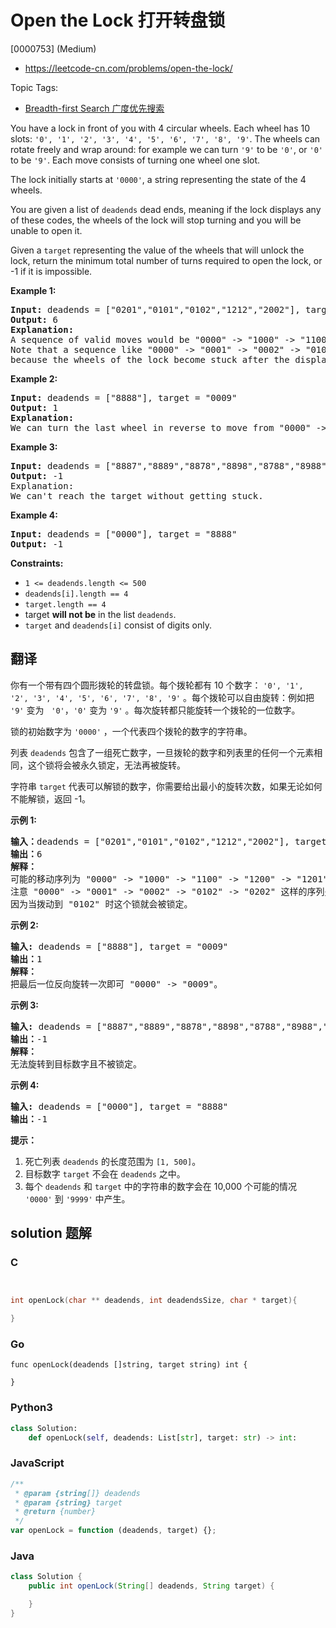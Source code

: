 # Open the Lock 打开转盘锁

[0000753] (Medium)

- https://leetcode-cn.com/problems/open-the-lock/

Topic Tags:

- [Breadth-first Search 广度优先搜索](https://leetcode-cn.com/tag/breadth-first-search/)

You have a lock in front of you with 4 circular wheels. Each wheel has 10 slots: `'0', '1', '2', '3', '4', '5', '6', '7', '8', '9'`. The wheels can rotate freely and wrap around: for example we can turn `'9'` to be `'0'`, or `'0'` to be `'9'`. Each move consists of turning one wheel one slot.

The lock initially starts at `'0000'`, a string representing the state of the 4 wheels.

You are given a list of `deadends` dead ends, meaning if the lock displays any of these codes, the wheels of the lock will stop turning and you will be unable to open it.

Given a `target` representing the value of the wheels that will unlock the lock, return the minimum total number of turns required to open the lock, or -1 if it is impossible.

**Example 1:**

<pre><strong>Input:</strong> deadends = ["0201","0101","0102","1212","2002"], target = "0202"
<strong>Output:</strong> 6
<strong>Explanation:</strong>
A sequence of valid moves would be "0000" -&gt; "1000" -&gt; "1100" -&gt; "1200" -&gt; "1201" -&gt; "1202" -&gt; "0202".
Note that a sequence like "0000" -&gt; "0001" -&gt; "0002" -&gt; "0102" -&gt; "0202" would be invalid,
because the wheels of the lock become stuck after the display becomes the dead end "0102".
</pre>

**Example 2:**

<pre><strong>Input:</strong> deadends = ["8888"], target = "0009"
<strong>Output:</strong> 1
<strong>Explanation:</strong>
We can turn the last wheel in reverse to move from "0000" -&gt; "0009".
</pre>

**Example 3:**

<pre><strong>Input:</strong> deadends = ["8887","8889","8878","8898","8788","8988","7888","9888"], target = "8888"
<strong>Output:</strong> -1
Explanation:
We can't reach the target without getting stuck.
</pre>

**Example 4:**

<pre><strong>Input:</strong> deadends = ["0000"], target = "8888"
<strong>Output:</strong> -1
</pre>

**Constraints:**

- `1 <= deadends.length <= 500`
- `deadends[i].length == 4`
- `target.length == 4`
- target **will not be** in the list `deadends`.
- `target` and `deadends[i]` consist of digits only.

## 翻译

你有一个带有四个圆形拨轮的转盘锁。每个拨轮都有 10 个数字： `'0', '1', '2', '3', '4', '5', '6', '7', '8', '9'` 。每个拨轮可以自由旋转：例如把 `'9'` 变为   `'0'`，`'0'` 变为 `'9'` 。每次旋转都只能旋转一个拨轮的一位数字。

锁的初始数字为 `'0000'` ，一个代表四个拨轮的数字的字符串。

列表 `deadends` 包含了一组死亡数字，一旦拨轮的数字和列表里的任何一个元素相同，这个锁将会被永久锁定，无法再被旋转。

字符串 `target` 代表可以解锁的数字，你需要给出最小的旋转次数，如果无论如何不能解锁，返回 -1。

**示例 1:**

<pre><strong>输入：</strong>deadends = ["0201","0101","0102","1212","2002"], target = "0202"
<strong>输出：</strong>6
<strong>解释：</strong>
可能的移动序列为 "0000" -&gt; "1000" -&gt; "1100" -&gt; "1200" -&gt; "1201" -&gt; "1202" -&gt; "0202"。
注意 "0000" -&gt; "0001" -&gt; "0002" -&gt; "0102" -&gt; "0202" 这样的序列是不能解锁的，
因为当拨动到 "0102" 时这个锁就会被锁定。
</pre>

**示例 2:**

<pre><strong>输入:</strong> deadends = ["8888"], target = "0009"
<strong>输出：</strong>1
<strong>解释：</strong>
把最后一位反向旋转一次即可 "0000" -&gt; "0009"。
</pre>

**示例 3:**

<pre><strong>输入:</strong> deadends = ["8887","8889","8878","8898","8788","8988","7888","9888"], target = "8888"
<strong>输出：</strong>-1
<strong>解释：
</strong>无法旋转到目标数字且不被锁定。
</pre>

**示例 4:**

<pre><strong>输入:</strong> deadends = ["0000"], target = "8888"
<strong>输出：</strong>-1
</pre>

**提示：**

1.  死亡列表 `deadends` 的长度范围为 `[1, 500]`。
2.  目标数字 `target` 不会在 `deadends` 之中。
3.  每个 `deadends` 和 `target` 中的字符串的数字会在 10,000 个可能的情况 `'0000'` 到 `'9999'` 中产生。

## solution 题解

### C

```c


int openLock(char ** deadends, int deadendsSize, char * target){

}
```

### Go

```golang
func openLock(deadends []string, target string) int {

}
```

### Python3

```python
class Solution:
    def openLock(self, deadends: List[str], target: str) -> int:
```

### JavaScript

```javascript
/**
 * @param {string[]} deadends
 * @param {string} target
 * @return {number}
 */
var openLock = function (deadends, target) {};
```

### Java

```java
class Solution {
    public int openLock(String[] deadends, String target) {

    }
}
```
